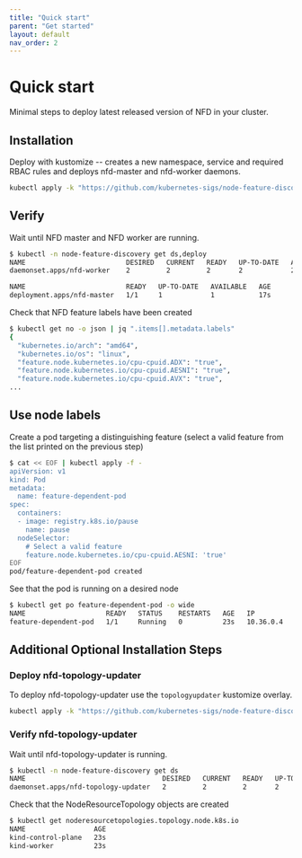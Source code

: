 ```yaml
---
title: "Quick start"
parent: "Get started"
layout: default
nav_order: 2
---
```


# Quick start

Minimal steps to deploy latest released version of NFD in your cluster.

## Installation

Deploy with kustomize -- creates a new namespace, service and required RBAC
rules and deploys nfd-master and nfd-worker daemons.

```bash
kubectl apply -k "https://github.com/kubernetes-sigs/node-feature-discovery/deployment/overlays/default?ref={{ site.release }}"
```

## Verify

Wait until NFD master and NFD worker are running.

```bash
$ kubectl -n node-feature-discovery get ds,deploy
NAME                         DESIRED   CURRENT   READY   UP-TO-DATE   AVAILABLE   NODE SELECTOR   AGE
daemonset.apps/nfd-worker    2         2         2       2            2           <none>          10s

NAME                         READY   UP-TO-DATE   AVAILABLE   AGE
deployment.apps/nfd-master   1/1     1            1           17s

```

Check that NFD feature labels have been created

```bash
$ kubectl get no -o json | jq ".items[].metadata.labels"
{
  "kubernetes.io/arch": "amd64",
  "kubernetes.io/os": "linux",
  "feature.node.kubernetes.io/cpu-cpuid.ADX": "true",
  "feature.node.kubernetes.io/cpu-cpuid.AESNI": "true",
  "feature.node.kubernetes.io/cpu-cpuid.AVX": "true",
...
```

## Use node labels

Create a pod targeting a distinguishing feature (select a valid feature from
the list printed on the previous step)

```bash
$ cat << EOF | kubectl apply -f -
apiVersion: v1
kind: Pod
metadata:
  name: feature-dependent-pod
spec:
  containers:
  - image: registry.k8s.io/pause
    name: pause
  nodeSelector:
    # Select a valid feature
    feature.node.kubernetes.io/cpu-cpuid.AESNI: 'true'
EOF
pod/feature-dependent-pod created
```

See that the pod is running on a desired node

```bash
$ kubectl get po feature-dependent-pod -o wide
NAME                    READY   STATUS    RESTARTS   AGE   IP          NODE     NOMINATED NODE   READINESS GATES
feature-dependent-pod   1/1     Running   0          23s   10.36.0.4   node-2   <none>           <none>
```

## Additional Optional Installation Steps

### Deploy nfd-topology-updater

To deploy nfd-topology-updater use the `topologyupdater` kustomize
overlay.

```bash
kubectl apply -k "https://github.com/kubernetes-sigs/node-feature-discovery/deployment/overlays/topologyupdater?ref={{ site.release }}"
```

### Verify nfd-topology-updater

Wait until nfd-topology-updater is running.

```bash
$ kubectl -n node-feature-discovery get ds
NAME                                  DESIRED   CURRENT   READY   UP-TO-DATE   AVAILABLE   NODE SELECTOR   AGE
daemonset.apps/nfd-topology-updater   2         2         2       2            2           <none>          5s

```

Check that the NodeResourceTopology objects are created

```bash
$ kubectl get noderesourcetopologies.topology.node.k8s.io
NAME                 AGE
kind-control-plane   23s
kind-worker          23s
```
